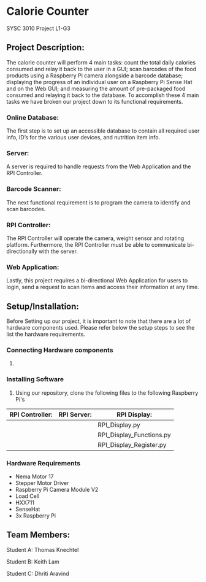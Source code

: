# Calorie Counter
SYSC 3010 Project
L1-G3

## Project Description:
The calorie counter will perform 4 main tasks: count the total daily calories consumed and relay it back to the user in a GUI; scan barcodes of the food products using a Raspberry Pi camera alongside a barcode database; displaying the progress of an individual user on a Raspberry Pi Sense Hat and on the Web GUI; and measuring the amount of pre-packaged food consumed and relaying it back to the database. To accomplish these 4 main tasks we have broken our project down to its functional requirements. 

### Online Database:
The first step is to set up an accessible database to contain all required user info, ID’s for the various user devices, and nutrition item info. 
### Server:
A server is required to handle requests from the Web Application and the RPI Controller. 
### Barcode Scanner:
The next functional requirement is to program the camera to identify and scan barcodes. 
### RPI Controller:
The RPI Controller will operate the camera, weight sensor and rotating platform. Furthermore, the RPI Controller must be able to communicate bi-directionally with the server.
### Web Application:
Lastly, this project requires a bi-directional Web Application for users to login, send a request to scan items and access their information at any time.

## Setup/Installation:
Before Setting up our project, it is important to note that there are a lot of hardware components used. Please refer below the setup steps to see the list the hardware requirements.

### Connecting Hardware components
1. 

### Installing Software
1. Using our repository, clone the following files to the following Raspberry Pi's

| RPI Controller: | RPI Server: | RPI Display:             |
|-----------------|-------------|--------------------------|
|                 |             | RPI_Display.py           |
|                 |             | RPI_Display_Functions.py |
|                 |             | RPI_Display_Register.py  |

### Hardware Requirements
- Nema Motor 17
- Stepper Motor Driver
- Raspberry Pi Camera Module V2
- Load Cell
- HXX711
- SenseHat
- 3x Raspberry Pi

## Team Members:
Student A: Thomas Knechtel

Student B: Keith Lam

Student C: Dhriti Aravind

